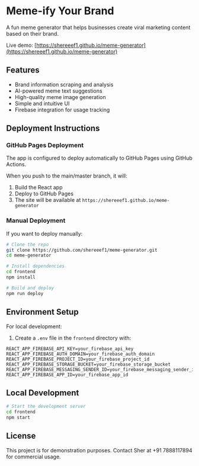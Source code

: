# Meme-ify Your Brand

A fun meme generator that helps businesses create viral marketing content based on their brand.

Live demo: [https://shereeef1.github.io/meme-generator](https://shereeef1.github.io/meme-generator)

## Features

- Brand information scraping and analysis
- AI-powered meme text suggestions
- High-quality meme image generation
- Simple and intuitive UI
- Firebase integration for usage tracking

## Deployment Instructions

### GitHub Pages Deployment

The app is configured to deploy automatically to GitHub Pages using GitHub Actions.

When you push to the main/master branch, it will:

1. Build the React app
2. Deploy to GitHub Pages
3. The site will be available at `https://shereeef1.github.io/meme-generator`

### Manual Deployment

If you want to deploy manually:

```bash
# Clone the repo
git clone https://github.com/shereeef1/meme-generator.git
cd meme-generator

# Install dependencies
cd frontend
npm install

# Build and deploy
npm run deploy
```

## Environment Setup

For local development:

1. Create a `.env` file in the `frontend` directory with:

```
REACT_APP_FIREBASE_API_KEY=your_firebase_api_key
REACT_APP_FIREBASE_AUTH_DOMAIN=your_firebase_auth_domain
REACT_APP_FIREBASE_PROJECT_ID=your_firebase_project_id
REACT_APP_FIREBASE_STORAGE_BUCKET=your_firebase_storage_bucket
REACT_APP_FIREBASE_MESSAGING_SENDER_ID=your_firebase_messaging_sender_id
REACT_APP_FIREBASE_APP_ID=your_firebase_app_id
```

## Local Development

```bash
# Start the development server
cd frontend
npm start
```

## License

This project is for demonstration purposes. Contact Sher at +91 7888117894 for commercial usage.
